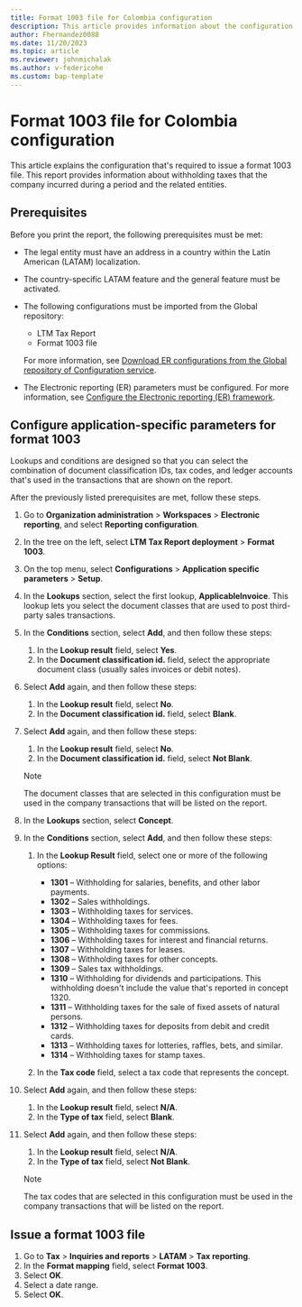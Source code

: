 ```yaml
---
title: Format 1003 file for Colombia configuration
description: This article provides information about the configuration that's required to issue the format 1003 file for Colombia.
author: Fhernandez0088 
ms.date: 11/20/2023 
ms.topic: article
ms.reviewer: johnmichalak
ms.author: v-federicohe
ms.custom: bap-template
---
```


# Format 1003 file for Colombia configuration

This article explains the configuration that's required to issue a format 1003 file. This report provides information about withholding taxes that the company incurred during a period and the related entities.

## Prerequisites

Before you print the report, the following prerequisites must be met:

- The legal entity must have an address in a country within the Latin American (LATAM) localization.
- The country-specific LATAM feature and the general feature must be activated.
- The following configurations must be imported from the Global repository:

    - LTM Tax Report
    - Format 1003 file

    For more information, see [Download ER configurations from the Global repository of Configuration service](../../../fin-ops-core/dev-itpro/analytics/er-download-configurations-global-repo.md).

- The Electronic reporting (ER) parameters must be configured. For more information, see [Configure the Electronic reporting (ER) framework](../../../fin-ops-core/dev-itpro/analytics/electronic-reporting-er-configure-parameters.md).

## Configure application-specific parameters for format 1003

Lookups and conditions are designed so that you can select the combination of document classification IDs, tax codes, and ledger accounts that's used in the transactions that are shown on the report.

After the previously listed prerequisites are met, follow these steps.

1. Go to **Organization administration** \> **Workspaces** \> **Electronic reporting**, and select **Reporting configuration**.
2. In the tree on the left, select **LTM Tax Report deployment** \> **Format 1003**.
3. On the top menu, select **Configurations** \> **Application specific parameters** \> **Setup**.
4. In the **Lookups** section, select the first lookup, **ApplicableInvoice**. This lookup lets you select the document classes that are used to post third-party sales transactions.
5. In the **Conditions** section, select **Add**, and then follow these steps:

    1. In the **Lookup result** field, select **Yes**.
    2. In the **Document classification id.** field, select the appropriate document class (usually sales invoices or debit notes).

6. Select **Add** again, and then follow these steps:

    1. In the **Lookup result** field, select **No**.
    2. In the **Document classification id.** field, select **Blank**.

7. Select **Add** again, and then follow these steps:

    1. In the **Lookup result** field, select **No**.
    2. In the **Document classification id.** field, select **Not Blank**.

    > [!NOTE]
    > The document classes that are selected in this configuration must be used in the company transactions that will be listed on the report.

8. In the **Lookups** section, select **Concept**.
9. In the **Conditions** section, select **Add**, and then follow these steps:

    1. In the **Lookup Result** field, select one or more of the following options:

        - **1301** – Withholding for salaries, benefits, and other labor payments.
        - **1302** – Sales withholdings.
        - **1303** – Withholding taxes for services.
        - **1304** – Withholding taxes for fees.
        - **1305** – Withholding taxes for commissions.
        - **1306** – Withholding taxes for interest and financial returns.
        - **1307** – Withholding taxes for leases.
        - **1308** – Withholding taxes for other concepts.
        - **1309** – Sales tax withholdings.
        - **1310** – Withholding for dividends and participations. This withholding doesn't include the value that's reported in concept 1320.
        - **1311** – Withholding taxes for the sale of fixed assets of natural persons.
        - **1312** – Withholding taxes for deposits from debit and credit cards.
        - **1313** – Withholding taxes for lotteries, raffles, bets, and similar.
        - **1314** – Withholding taxes for stamp taxes.

    2. In the **Tax code** field, select a tax code that represents the concept.

10. Select **Add** again, and then follow these steps:

    1. In the **Lookup result** field, select **N/A**.
    2. In the **Type of tax** field, select **Blank**.

11. Select **Add** again, and then follow these steps:

    1. In the **Lookup result** field, select **N/A**.
    2. In the **Type of tax** field, select **Not Blank**.

    > [!NOTE]
    > The tax codes that are selected in this configuration must be used in the company transactions that will be listed on the report.

## Issue a format 1003 file

1. Go to **Tax** \> **Inquiries and reports** \> **LATAM** \> **Tax reporting**.
2. In the **Format mapping** field, select **Format 1003**.
3. Select **OK**.
4. Select a date range.
5. Select **OK**.
